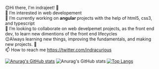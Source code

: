 😊Hi there, I'm indrajeet! 👋<br>
👀 I’m interested in web developement<br>
🌱 I’m currently working on <strong> angular </strong> projects with the help of html5, css3, and typescript<br>
💞️ I’m looking to collaborate on web develpemet projects, as the front end dev, to learn new dimentions of the front end lifecycles<br>
😉Always learning new things, improving the fundamentals, and making new projects. 🚀<br>
📫 How to reach me https://twitter.com/indracurious


[![Anurag's GitHub stats](https://github-readme-stats.vercel.app/api?username=indrajeetgiram)](https://github.com/anuraghazra/github-readme-stats)
![Anurag's GitHub stats](https://github-readme-stats.vercel.app/api?username=indrajeetgiram&show_icons=true)
[![Top Langs](https://github-readme-stats.vercel.app/api/top-langs/?username=indrajeetgiram&layout=border-box)](https://github.com/anuraghazra/github-readme-stats)
            
      

